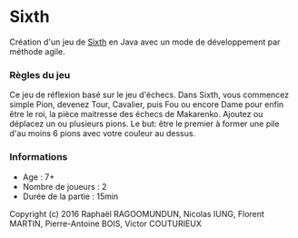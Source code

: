 # Sixth

Création d'un jeu de [Sixth](https://cdn2.trictrac.net/documents/originals/44/78/9e21ed12e2c6bf4ad792fbf93838b58b231e.pdf "Règles") en Java avec un mode de développement par méthode agile.

### Règles du jeu

Ce jeu de réflexion basé sur le jeu d'échecs. Dans Sixth, vous commencez simple Pion, devenez Tour, Cavalier, puis Fou ou encore Dame pour enfin être le roi, la pièce maitresse des échecs de Makarenko.
Ajoutez ou déplacez un ou plusieurs pions.
Le but: être le premier à former une pile d'au moins 6 pions avec votre couleur au dessus.

### Informations

- Age : 7+
- Nombre de joueurs : 2
- Durée de la partie : 15min

Copyright (c) 2016 Raphaël RAGOOMUNDUN, Nicolas IUNG, Florent MARTIN, Pierre-Antoine BOIS, Victor COUTURIEUX

